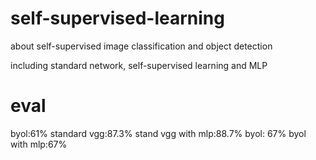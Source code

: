 # self-supervised-learning
about self-supervised image classification and object detection

including standard network, self-supervised learning and MLP
# eval
byol:61% 
standard vgg:87.3% 
stand vgg with mlp:88.7% 
byol: 67% 
byol with mlp:67%
